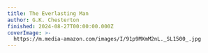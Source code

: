 ```yaml
---
title: The Everlasting Man
author: G.K. Chesterton
finished: 2024-08-27T00:00:00.000Z
coverImage: >-
  https://m.media-amazon.com/images/I/91p9MXmM2nL._SL1500_.jpg
---
```

